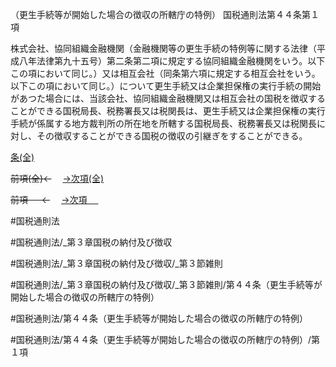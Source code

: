 （更生手続等が開始した場合の徴収の所轄庁の特例）
国税通則法第４４条第１項

株式会社、協同組織金融機関（金融機関等の更生手続の特例等に関する法律（平成八年法律第九十五号）第二条第二項に規定する協同組織金融機関をいう。以下この項において同じ。）又は相互会社（同条第六項に規定する相互会社をいう。以下この項において同じ。）について更生手続又は企業担保権の実行手続の開始があつた場合には、当該会社、協同組織金融機関又は相互会社の国税を徴収することができる国税局長、税務署長又は税関長は、更生手続又は企業担保権の実行手続が係属する地方裁判所の所在地を所轄する国税局長、税務署長又は税関長に対し、その徴収することができる国税の徴収の引継ぎをすることができる。

[条(全)](国税通則法＿＿＿＿＿第４４条_.md)

~~前項(全)←~~　  [→次項(全)](国税通則法＿＿＿＿＿第４４条第２項_.md)

~~前項 　 ←~~　  [→次項 　 ](国税通則法＿＿＿＿＿第４４条第２項.md)



#国税通則法

#国税通則法/_第３章国税の納付及び徴収

#国税通則法/_第３章国税の納付及び徴収/_第３節雑則

#国税通則法/_第３章国税の納付及び徴収/_第３節雑則/第４４条（更生手続等が開始した場合の徴収の所轄庁の特例）

#国税通則法/第４４条（更生手続等が開始した場合の徴収の所轄庁の特例）

#国税通則法/第４４条（更生手続等が開始した場合の徴収の所轄庁の特例）/第１項

